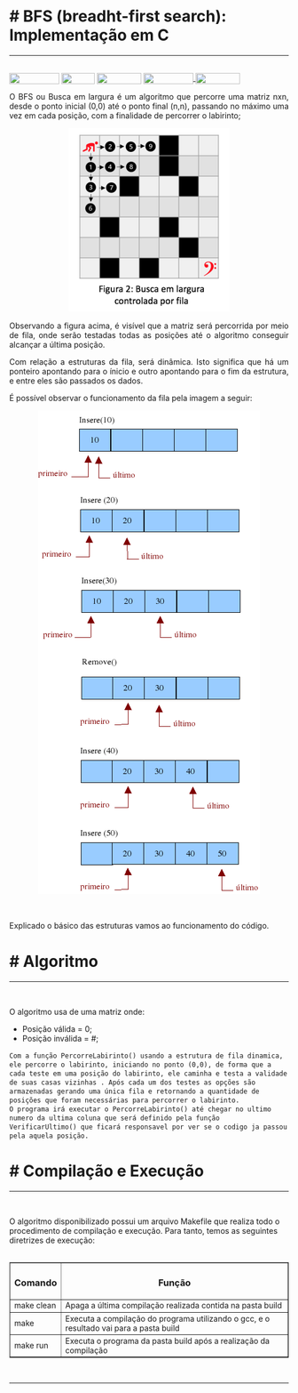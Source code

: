 <h1># BFS (breadht-first search): Implementação em C</h1>
<hr>
<br>
<div style="display: inline-block;">
<img align="center" height="20px" width="90px" src="https://img.shields.io/badge/Maintained%3F-yes-green.svg"/> 
<img align="center" height="20px" width="60px" src="https://img.shields.io/badge/C%2B%2B-00599C?style=for-the-badge&logo=c%2B%2B&logoColor=white"/> 
<img align="center" height="20px" width="80px" src="https://img.shields.io/badge/Made%20for-VSCode-1f425f.svg"/> 
<a href="https://github.com/mpiress/midpy/issues">
<img align="center" height="20px" width="90px" src="https://img.shields.io/badge/contributions-welcome-brightgreen.svg?style=flat"/>
<img align="center" height="20px" width="80px" src="https://badgen.net/badge/license/MIT/green"/>
</a> 
</div>

<p> </p>
<p> </p>


<p align="justify">
O BFS ou Busca em largura é um algoritmo que percorre uma matriz nxn, desde o ponto inicial (0,0) até o ponto final (n,n), passando no máximo uma vez em cada posição, com a finalidade de percorrer o labirinto;
</p>

<p align="center">
	<img src="img/BFS.png"/> 
</p>

<p align="justify">
Observando a figura acima, é visível que a matriz será percorrida por meio de fila, onde serão testadas todas as posições até o algoritmo conseguir alcançar a última posição.
</p>

<p align="justify">
Com relação a estruturas da fila, será dinâmica. Isto significa que há um ponteiro apontando para o ínicio e outro apontando para o fim da estrutura, e entre eles são passados os dados.
</p>

<p>
É possível observar o funcionamento da fila pela imagem a seguir:
</p>

<p align="center">
	<img src="img/Fila.png"/> 
</p>
<br>

<p align="justify">
Explicado o básico das estruturas vamos ao funcionamento do código.
</p>

<h1># Algoritmo</h1>
<hr>
<br>

<p align="justify">
O algoritmo usa de uma matriz onde:
    <ul>
        <li>Posição válida = 0;</li>
        <li>Posição inválida = #;</li>
    </ul>

    Com a função PercorreLabirinto() usando a estrutura de fila dinamica, ele percorre o labirinto, iniciando no ponto (0,0), de forma que a cada teste em uma posição do labirinto, ele caminha e testa a validade de suas casas vizinhas . Após cada um dos testes as opções são armazenadas gerando uma única fila e retornando a quantidade de posições que foram necessárias para percorrer o labirinto.
    O programa irá executar o PercorreLabirinto() até chegar no ultimo numero da ultima coluna que será definido pela função VerificarUltimo() que ficará responsavel por ver se o codigo ja passou pela aquela posição.
   </p>

<h1># Compilação e Execução</h1>
<hr>
<br>

O algoritmo disponibilizado possui um arquivo Makefile que realiza todo o procedimento de compilação e execução. Para tanto, temos as seguintes diretrizes de execução:
<br>
<br>
<body>
    <table border="1px" align="center">
        <tr >
            <td align="center"><h3>Comando</h3></td>
            <td align="center"><h3>Função</h3></td>
        </tr>
        <tr>
            <td>make clean</td>
            <td>Apaga a última compilação realizada contida na pasta build</td>
        </tr>
        <tr>
            <td>make</td>
            <td>Executa a compilação do programa utilizando o gcc, e o resultado vai para a pasta build</td>
        </tr>
        <tr>
            <td>make run</td>
            <td>Executa o programa da pasta build após a realização da compilação</td>
        </tr>
    </table>
</body>
<br>
<hr>

